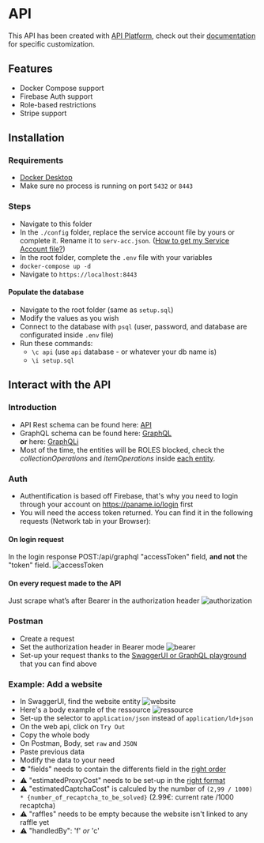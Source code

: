 # API

This API has been created with [API Platform](https://api-platform.com/), check out their [documentation](https://api-platform.com/docs/distribution) for specific customization.

## Features
- Docker Compose support
- Firebase Auth support
- Role-based restrictions
- Stripe support

## Installation
### Requirements
- [Docker Desktop](https://www.docker.com/products/docker-desktop)
- Make sure no process is running on port `5432` or `8443`
### Steps
- Navigate to this folder
- In the `./config` folder, replace the service account file by yours or complete it. Rename it to `serv-acc.json`. ([How to get my Service Account file?](https://firebase.google.com/docs/admin/setup#initialize-sdk))
- In the root folder, complete the `.env` file with your variables
- `docker-compose up -d`
- Navigate to `https://localhost:8443`
#### __Populate the database__
- Navigate to the root folder (same as `setup.sql`)
- Modify the values as you wish
- Connect to the database with `psql` (user, password, and database are configurated inside `.env` file)
- Run these commands:
    - `\c api` (use `api` database - or whatever your db name is)
    - `\i setup.sql`

## Interact with the API
### Introduction
- API Rest schema can be found here: [API](https://api.paname.io/)
- GraphQL schema can be found here: [GraphQL](https://api.paname.io/graphql/graphql_playground)       
**or** here: [GraphQLi](https://api.paname.io/graphql)
- Most of the time, the entities will be ROLES blocked, check the *collectionOperations* and *itemOperations* inside [each entity](https://github.com/azerpas/paname-api/tree/master/src/Entity).
### Auth
- Authentification is based off Firebase, that's why you need to login through your account on https://paname.io/login first
- You will need the access token returned. You can find it in the following requests (Network tab in your Browser):      
#### __On login request__
In the login response POST:/api/graphql "accessToken" field, **and not** the "token" field.
![accessToken](https://user-images.githubusercontent.com/19282069/107741571-b85c6f00-6d0d-11eb-9c13-4dd8b79e3fb1.png)
#### __On every request made to the API__
Just scrape what’s after Bearer in the authorization header
![authorization](https://user-images.githubusercontent.com/19282069/107741419-6a476b80-6d0d-11eb-831a-e904fd7958c9.png)
### Postman 
- Create a request
- Set the authorization header in Bearer mode
![bearer](https://user-images.githubusercontent.com/19282069/107741820-2d2fa900-6d0e-11eb-8059-3baa5e0dab48.png)
- Set-up your request thanks to the [SwaggerUI or GraphQL playground](#Introduction) that you can find above
### Example: Add a website
- In SwaggerUI, find the website entity
![website](https://user-images.githubusercontent.com/19282069/107741968-7a137f80-6d0e-11eb-8e2b-b547ca4c7a1b.png)
- Here's a body example of the ressource
![ressource](https://user-images.githubusercontent.com/19282069/107742057-a3cca680-6d0e-11eb-99ac-2b35de74a3ff.png)
- Set-up the selector to `application/json` instead of `application/ld+json`
- On the web api, click on `Try Out`
- Copy the whole body
- On Postman, Body, set `raw` and `JSON`
- Paste previous data
- Modify the data to your need
- ⛔️ "fields" needs to contain the differents field in the [right order](https://github.com/azerpas/paname-next/blob/169e35158db3df60e7c811544f06ff354f77eefa/src/constants/tasks.ts#L1)
- ⚠️ "estimatedProxyCost" needs to be set-up in the [right format](https://github.com/azerpas/paname-api/blob/1e0efa731e5925b14f34d139a82335b0f9e379e2/src/Entity/Website.php#L107)
- ⚠️ "estimatedCaptchaCost" is calculed by the number of `(2,99 / 1000) * {number_of_recaptcha_to_be_solved}` (2.99€: current rate /1000 recaptcha) 
- ⚠️ "raffles" needs to be empty because the website isn't linked to any raffle yet
- ⚠️ "handledBy": 'f' *or* 'c' 
